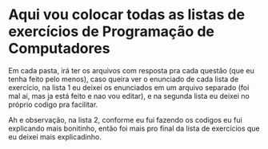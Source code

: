 # Aqui vou colocar todas as listas de exercícios de Programação de Computadores

Em cada pasta, irá ter os arquivos com resposta pra cada questão (que eu tenha feito pelo menos), caso queira ver o enunciado de cada lista de exercício, na lista 1 eu deixei os enunciados em um arquivo separado (foi mal aí, mas ja está feito e nao vou editar), e na segunda lista eu deixei no próprio codigo pra facilitar.

Ah e observação, na lista 2, conforme eu fui fazendo os codigos eu fui explicando mais bonitinho, então foi mais pro final da lista de exercícios que eu deixei mais explicadinho. 
